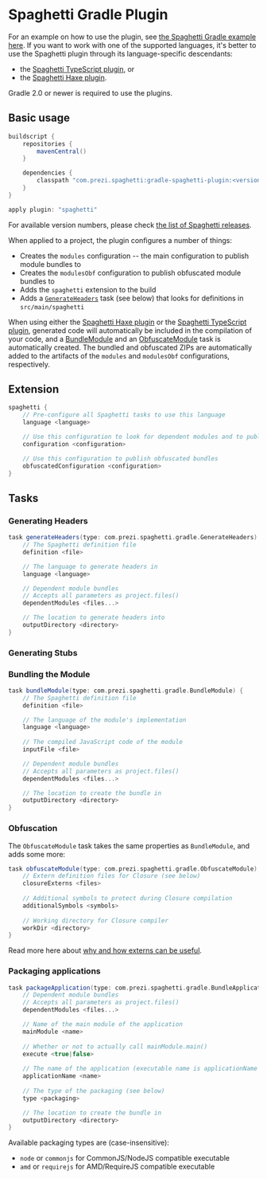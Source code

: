 Spaghetti Gradle Plugin
=======================

For an example on how to use the plugin, see [the Spaghetti Gradle example here](../spaghetti-gradle-example). If you want to work with one of the supported languages, it's better to use the Spaghetti plugin through its language-specific descendants:

* the [Spaghetti TypeScript plugin](../gradle-spaghetti-typescript-plugin), or
* the [Spaghetti Haxe plugin](../gradle-spaghetti-haxe-plugin).

Gradle 2.0 or newer is required to use the plugins.

## Basic usage

```groovy
buildscript {
    repositories {
        mavenCentral()
    }

    dependencies {
        classpath "com.prezi.spaghetti:gradle-spaghetti-plugin:<version>"
    }
}

apply plugin: "spaghetti"
```

For available version numbers, please check [the list of Spaghetti releases](/../../releases).

When applied to a project, the plugin configures a number of things:

* Creates the `modules` configuration -- the main configuration to publish module bundles to
* Creates the `modulesObf` configuration to publish obfuscated module bundles to
* Adds the `spaghetti` extension to the build
* Adds a [`GenerateHeaders`](#generating-headers) task (see below) that looks for definitions in `src/main/spaghetti`

When using either the [Spaghetti Haxe plugin](../gradle-spaghetti-haxe-plugin) or the [Spaghetti TypeScript plugin](../gradle-spaghetti-typescript-plugin), generated code will automatically be included in the compilation of your code, and a [BundleModule](#bundling-the-module) and an [ObfuscateModule](#obfuscation) task is automatically created. The bundled and obfuscated ZIPs are automatically added to the artifacts of the `modules` and `modulesObf` configurations, respectively.

## Extension

```groovy
spaghetti {
    // Pre-configure all Spaghetti tasks to use this language
    language <language>

    // Use this configuration to look for dependent modules and to publish bundles
    configuration <configuration>

    // Use this configuration to publish obfuscated bundles
    obfuscatedConfiguration <configuration>
}
```

## Tasks

### Generating Headers

```groovy
task generateHeaders(type: com.prezi.spaghetti.gradle.GenerateHeaders) {
    // The Spaghetti definition file
    definition <file>

    // The language to generate headers in
    language <language>

    // Dependent module bundles
    // Accepts all parameters as project.files()
    dependentModules <files...>

    // The location to generate headers into
    outputDirectory <directory>
}
```

### Generating Stubs

### Bundling the Module

```groovy
task bundleModule(type: com.prezi.spaghetti.gradle.BundleModule) {
    // The Spaghetti definition file
    definition <file>

    // The language of the module's implementation
    language <language>
    
    // The compiled JavaScript code of the module
    inputFile <file>

    // Dependent module bundles
    // Accepts all parameters as project.files()
    dependentModules <files...>

    // The location to create the bundle in
    outputDirectory <directory>
}
```

### Obfuscation

The `ObfuscateModule` task takes the same properties as `BundleModule`, and adds some more:

```groovy
task obfuscateModule(type: com.prezi.spaghetti.gradle.ObfuscateModule) {
    // Extern definition files for Closure (see below)
    closureExterns <files>
    
    // Additional symbols to protect during Closure compilation
    additionalSymbols <symbols>
    
    // Working directory for Closure compiler
    workDir <directory>
}
```

Read more here about [why and how externs can be useful](https://developers.google.com/closure/compiler/docs/api-tutorial3#externs).

### Packaging applications

```groovy
task packageApplication(type: com.prezi.spaghetti.gradle.BundleApplication) {
    // Dependent module bundles
    // Accepts all parameters as project.files()
    dependentModules <files...>

    // Name of the main module of the application
    mainModule <name>
    
    // Whether or not to actually call mainModule.main()
    execute <true|false>
    
    // The name of the application (executable name is applicationName + '.js')
    applicationName <name>
    
    // The type of the packaging (see below)
    type <packaging>

    // The location to create the bundle in
    outputDirectory <directory>
}
```

Available packaging types are (case-insensitive):

* `node` or `commonjs` for CommonJS/NodeJS compatible executable
* `amd` or `requirejs` for AMD/RequireJS compatible executable
